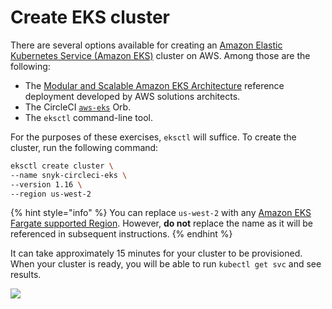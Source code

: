 # Create EKS cluster

There are several options available for creating an [Amazon Elastic Kubernetes Service \(Amazon EKS\)](https://aws.amazon.com/eks/) cluster on AWS. Among those are the following:

* The [Modular and Scalable Amazon EKS Architecture](https://aws.amazon.com/quickstart/architecture/amazon-eks/) reference deployment developed by AWS solutions architects.
* The CircleCI [`aws-eks`](https://circleci.com/orbs/registry/orb/circleci/aws-eks#jobs-create-cluster) Orb.
* The `eksctl` command-line tool.

For the purposes of these exercises, `eksctl` will suffice. To create the cluster, run the following command:

```bash
eksctl create cluster \
--name snyk-circleci-eks \
--version 1.16 \
--region us-west-2
```

{% hint style="info" %}
You can replace `us-west-2` with any [Amazon EKS Fargate supported Region](https://docs.aws.amazon.com/eks/latest/userguide/fargate.html). However, **do not** replace the name as it will be referenced in subsequent instructions.
{% endhint %}

It can take approximately 15 minutes for your cluster to be provisioned. When your cluster is ready, you will be able to run `kubectl get svc` and see results.

![](https://github.com/snyk/user-docs/tree/0874305e3aea1ea3c57b0398879776ac062b3479/.gitbook/assets/kubectl_get_svc.gif)

